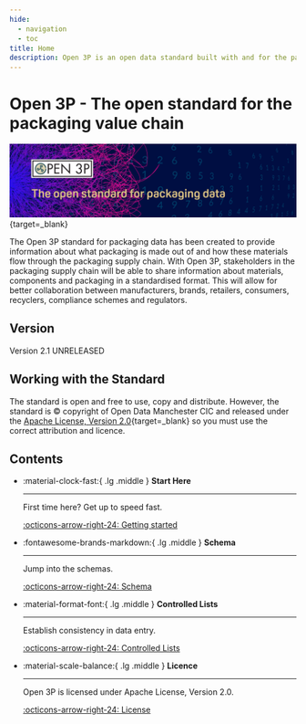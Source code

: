```yaml
---
hide:
  - navigation
  - toc
title: Home
description: Open 3P is an open data standard built with and for the packaging supply chain.
---
```

# Open 3P - The open standard for the packaging value chain

[![Open Data Manchester](img/Open_3P_banner_compress.png)](https://open3p.org){target=_blank}

The Open 3P standard for packaging data has been created to provide information about what packaging is made out of and how these materials flow through the packaging supply chain. With Open 3P, stakeholders in the packaging supply chain will be able to share information about materials, components and packaging in a standardised format. This will allow for better collaboration between manufacturers, brands, retailers, consumers, recyclers, compliance schemes and regulators.

## Version

Version 2.1 UNRELEASED

## Working with the Standard

The standard is open and free to use, copy and distribute. However, the standard is &copy; copyright of Open Data Manchester CIC and released under the [Apache License, Version 2.0](./10_Licence/10_01_Licence.md){target=_blank} so you must use the correct attribution and licence.

## Contents

<div class="grid cards" markdown>

-   :material-clock-fast:{ .lg .middle } __Start Here__

    ---

    First time here? Get up to speed fast.

    [:octicons-arrow-right-24: Getting started](./1_Start_Here/1_1_Introduction.md)

-   :fontawesome-brands-markdown:{ .lg .middle } __Schema__

    ---

    Jump into the schemas.

    [:octicons-arrow-right-24: Schema](./3_Data_Specification/3_0_Data_Specification.md)

-   :material-format-font:{ .lg .middle } __Controlled Lists__

    ---

    Establish consistency in data entry.

    [:octicons-arrow-right-24: Controlled Lists](./5_Controlled_Lists/5_000_Controlled_Lists.md)

-   :material-scale-balance:{ .lg .middle } __Licence__

    ---

    Open 3P is licensed under Apache License, Version 2.0.

    [:octicons-arrow-right-24: License](./10_Licence/10_01_Licence.md)

</div>